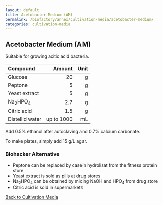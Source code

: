 ```yaml
---
layout: default
title: Acetobacter Medium (AM)
permalink: /biofactory/annex/cultivation-media/acetobacter-medium/
categories: cultivation-media
---
```


## Acetobacter Medium (AM)

Suitable for growing acitic acid bacteria.

|Compound| Amount | Unit |
|:-------|-------:|-----:|
|Glucose|20|g|
|Peptone|5|g|
|Yeast extract|5|g|
|Na<sub>2</sub>HPO<sub>4</sub>|2.7|g|
|Citric acid|1.5|g|
|Distellid water|up to 1000|mL|

Add 0.5% ethanol after autoclaving and 0.7% calcium carbonate. 

To make plates, simply add 15 g/L agar.

### Biohacker Alternative
* Peptone can be replaced by casein hydrolisat from the fitness protein store
* Yeast extract is sold as pills at drug stores
* Na<sub>2</sub>HPO<sub>4</sub> can be obtained by mixing NaOH and HPO<sub>4</sub> from drug store
* Citric acid is sold in supermarkets

[Back to Cultivation Media](/biofactory/annex/cultivation-media/)
